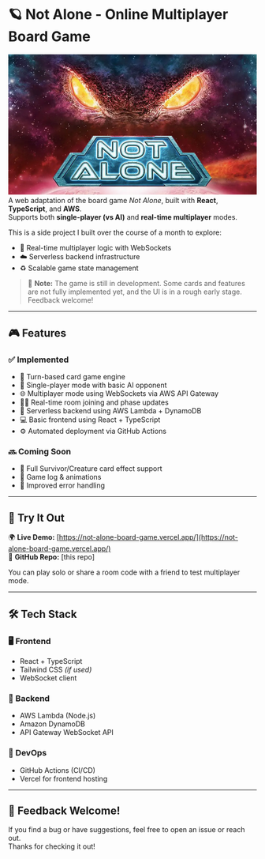 # 🪐 Not Alone - Online Multiplayer Board Game
![Alt text](/public/thegame.jpg)
A web adaptation of the board game *Not Alone*, built with **React**, **TypeScript**, and **AWS**.  
Supports both **single-player (vs AI)** and **real-time multiplayer** modes.

This is a side project I built over the course of a month to explore:
- 🧩 Real-time multiplayer logic with WebSockets  
- ☁️ Serverless backend infrastructure  
- ♻️ Scalable game state management

> 🚧 **Note:** The game is still in development. Some cards and features are not fully implemented yet, and the UI is in a rough early stage. Feedback welcome!

---

## 🎮 Features

### ✅ Implemented
- 🔁 Turn-based card game engine  
- 🤖 Single-player mode with basic AI opponent  
- 🌐 Multiplayer mode using WebSockets via AWS API Gateway  
- 🧍‍♂️ Real-time room joining and phase updates  
- 🧠 Serverless backend using AWS Lambda + DynamoDB  
- 💻 Basic frontend using React + TypeScript  
- ⚙️ Automated deployment via GitHub Actions  

### 🔜 Coming Soon
- 🧬 Full Survivor/Creature card effect support  
- 📜 Game log & animations  
- 🧯 Improved error handling  

---

## 🧪 Try It Out

🌍 **Live Demo:** [https://not-alone-board-game.vercel.app/](https://not-alone-board-game.vercel.app/)  
📁 **GitHub Repo:** [this repo]

You can play solo or share a room code with a friend to test multiplayer mode.

---

## 🛠 Tech Stack

### 🖥️ Frontend
- React + TypeScript  
- Tailwind CSS *(if used)*  
- WebSocket client  

### 🔧 Backend
- AWS Lambda (Node.js)  
- Amazon DynamoDB  
- API Gateway WebSocket API  

### 🚀 DevOps
- GitHub Actions (CI/CD)  
- Vercel for frontend hosting  

---

## 🙏 Feedback Welcome!

If you find a bug or have suggestions, feel free to open an issue or reach out.  
Thanks for checking it out!

